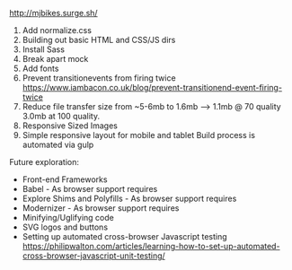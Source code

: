 http://mjbikes.surge.sh/


1. Add normalize.css
2. Building out basic HTML and CSS/JS dirs
3. Install Sass
4. Break apart mock
6. Add fonts
7. Prevent transitionevents from firing twice https://www.iambacon.co.uk/blog/prevent-transitionend-event-firing-twice
8. Reduce file transfer size from ~5-6mb to 1.6mb --> 1.1mb @ 70 quality 3.0mb at 100 quality.
9. Responsive Sized Images
10. Simple responsive layout for mobile and tablet
Build process is automated via gulp




Future exploration:

* Front-end Frameworks
* Babel - As browser support requires
* Explore Shims and Polyfills - As browser support requires
* Modernizer - As browser support requires
* Minifying/Uglifying code
* SVG logos and buttons
* Setting up automated cross-browser Javascript testing https://philipwalton.com/articles/learning-how-to-set-up-automated-cross-browser-javascript-unit-testing/